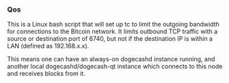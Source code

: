 ### Qos ###

This is a Linux bash script that will set up tc to limit the outgoing bandwidth for connections to the Bitcoin network. It limits outbound TCP traffic with a source or destination port of 6740, but not if the destination IP is within a LAN (defined as 192.168.x.x).

This means one can have an always-on dogecashd instance running, and another local dogecashd/dogecash-qt instance which connects to this node and receives blocks from it.
